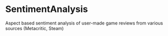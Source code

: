 # SentimentAnalysis
Aspect based sentiment analysis of user-made game reviews from various sources (Metacritic, Steam)

